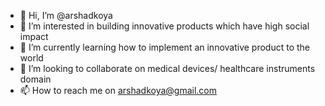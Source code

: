 - 👋 Hi, I’m @arshadkoya
- 👀 I’m interested in building innovative products which have high social impact
- 🌱 I’m currently learning how to implement an innovative product to the world
- 💞️ I’m looking to collaborate on medical devices/ healthcare instruments domain
- 📫 How to reach me on arshadkoya@gmail.com

<!---
arshadkoya/arshadkoya is a ✨ special ✨ repository because its `README.md` (this file) appears on your GitHub profile.
You can click the Preview link to take a look at your changes.
--->
